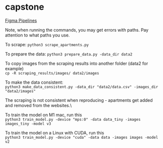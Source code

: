 # capstone

[Figma Pipelines](https://www.figma.com/file/QyKBl6YhZuI0D9D86thCc3/Pipelines?type=whiteboard&node-id=0%3A1&t=KCB0szRzkneM0i9G-1)

Note, when running the commands, you may get errors with paths. Pay attention to what paths you use.

To scrape:
`python3 scrape_apartments.py`

To prepare the data:
`python3 prepare_data.py -data_dir data2`

To copy images from the scraping results into another folder (data2 for example)\
`cp -R scraping_results/images/ data2/images`

To make the data consistent:\
`python3 make_data_consistent.py -data_dir "data2/data.csv" -images_dir "data2/images"`

The scraping is not consistent when reproducing - apartments get added and removed from the websites.\

To train the model on M1 mac, run this\
`python3 train_model.py -device "mps:0" -data data_tiny -images images_tiny -model v3`

To train the model on a Linux with CUDA, run this\
`python3 train_model.py -device "cuda" -data data -images images -model v2`

